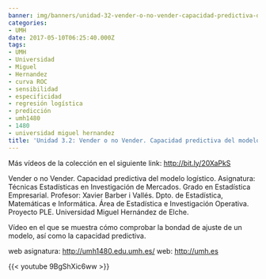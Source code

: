 ```yaml
---
banner: img/banners/unidad-32-vender-o-no-vender-capacidad-predictiva-del-modelo-logistico.jpg
categories:
- UMH
date: 2017-05-10T06:25:40.000Z
tags:
- UMH
- Universidad
- Miguel
- Hernandez
- curva ROC
- sensibilidad
- especificidad
- regresión logística
- predicción
- umh1480
- 1480
- universidad miguel hernandez
title: 'Unidad 3.2: Vender o no Vender. Capacidad predictiva del modelo logístico'
---
```


Más vídeos de la colección en el siguiente link: http://bit.ly/20XaPkS

Vender o no Vender. Capacidad predictiva del modelo logístico.
Asignatura: Técnicas Estadísticas en Investigación de Mercados.
Grado en Estadística Empresarial.
Profesor: Xavier Barber i Vallés.
Dpto. de Estadística, Matemáticas e Informática.
Área de Estadística e Investigación Operativa.
Proyecto PLE. Universidad Miguel Hernández de Elche.

Vídeo en el que se muestra cómo comprobar la bondad de ajuste de un modelo, así como la capacidad predictiva.

web asignatura: http://umh1480.edu.umh.es/
web: http://umh.es

{{< youtube 9BgShXic6ww >}}
